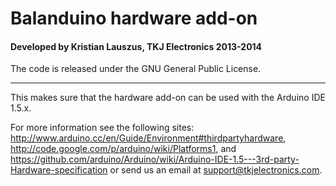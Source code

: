 # Balanduino hardware add-on
#### Developed by Kristian Lauszus, TKJ Electronics 2013-2014

The code is released under the GNU General Public License.
_________

This makes sure that the hardware add-on can be used with the Arduino IDE 1.5.x.

For more information see the following sites: <http://www.arduino.cc/en/Guide/Environment#thirdpartyhardware>, <http://code.google.com/p/arduino/wiki/Platforms1>, and <https://github.com/arduino/Arduino/wiki/Arduino-IDE-1.5---3rd-party-Hardware-specification> or send us an email at <support@tkjelectronics.com>.